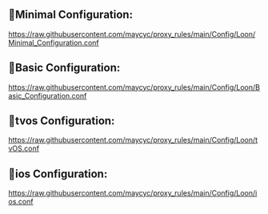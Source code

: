 ## 🎈Minimal Configuration: 

https://raw.githubusercontent.com/maycyc/proxy_rules/main/Config/Loon/Minimal_Configuration.conf

## 🎈Basic Configuration: 

https://raw.githubusercontent.com/maycyc/proxy_rules/main/Config/Loon/Basic_Configuration.conf

## 🎈tvos Configuration: 

https://raw.githubusercontent.com/maycyc/proxy_rules/main/Config/Loon/tvOS.conf

## 🎈ios Configuration: 

https://raw.githubusercontent.com/maycyc/proxy_rules/main/Config/Loon/ios.conf
